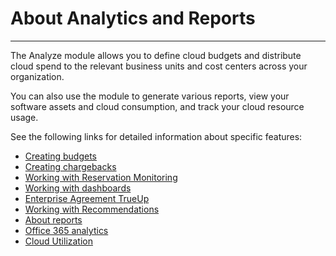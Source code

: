 # About Analytics and Reports

***

The Analyze module allows you to define cloud budgets and distribute cloud spend to the relevant business units and cost centers across your organization.

You can also use the module to generate various reports, view your software assets and cloud consumption, and track your cloud resource usage.

See the following links for detailed information about specific features:

* [Creating budgets](../spend-management/cloud-spend-management/budgets/working-with-budgets.md)
* [Creating chargebacks](../spend-management/cloud-spend-management/chargebacks/working-with-chargebacks.md)
* [Working with Reservation Monitoring](https://app.gitbook.com/o/sGLRSSUGgFSfUhFIYij8/s/B8rr5E9BB4HBPts7pBng/\~/changes/51/analytics-and-reports/consumption-overview/working-with-reservation-monitoring)
* [Working with dashboards](dashboards/working-with-dashboards.md)
* [Enterprise Agreement TrueUp](https://app.gitbook.com/o/sGLRSSUGgFSfUhFIYij8/s/B8rr5E9BB4HBPts7pBng/\~/changes/51/analytics-and-reports/enterprise-agreements/enterprise-agreement-trueup)
* [Working with Recommendations](https://app.gitbook.com/o/sGLRSSUGgFSfUhFIYij8/s/B8rr5E9BB4HBPts7pBng/\~/changes/51/analytics-and-reports/recommendations/working-with-recommendations)
* [About reports](https://app.gitbook.com/o/sGLRSSUGgFSfUhFIYij8/s/B8rr5E9BB4HBPts7pBng/\~/changes/51/analytics-and-reports/reports/about-reports)
* [Office 365 analytics](https://app.gitbook.com/o/sGLRSSUGgFSfUhFIYij8/s/B8rr5E9BB4HBPts7pBng/\~/changes/51/analytics-and-reports/office-365/office-365-analytics)
* [Cloud Utilization](https://app.gitbook.com/o/sGLRSSUGgFSfUhFIYij8/s/B8rr5E9BB4HBPts7pBng/\~/changes/51/analytics-and-reports/utilization/cloud-utilization)
